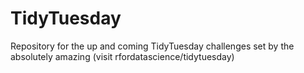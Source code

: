 # TidyTuesday
Repository for the up and coming TidyTuesday challenges set by the absolutely amazing (visit rfordatascience/tidytuesday)
